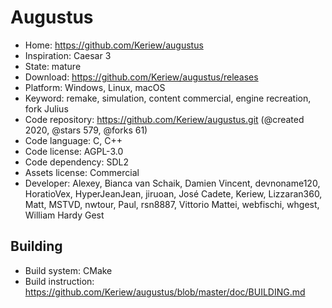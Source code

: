 # Augustus

- Home: https://github.com/Keriew/augustus
- Inspiration: Caesar 3
- State: mature
- Download: https://github.com/Keriew/augustus/releases
- Platform: Windows, Linux, macOS
- Keyword: remake, simulation, content commercial, engine recreation, fork Julius
- Code repository: https://github.com/Keriew/augustus.git (@created 2020, @stars 579, @forks 61)
- Code language: C, C++
- Code license: AGPL-3.0
- Code dependency: SDL2
- Assets license: Commercial
- Developer: Alexey, Bianca van Schaik, Damien Vincent, devnoname120, HoratioVex, HyperJeanJean, jiruoan, José Cadete, Keriew, Lizzaran360, Matt, MSTVD, nwtour, Paul, rsn8887, Vittorio Mattei, webfischi, whgest, William Hardy Gest

## Building

- Build system: CMake
- Build instruction: https://github.com/Keriew/augustus/blob/master/doc/BUILDING.md

